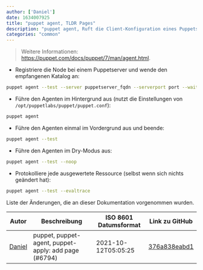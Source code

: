 ```yaml
---
author: ['Daniel']
date: 1634007925
title: "puppet agent, TLDR Pages"
description: "puppet agent, Ruft die Client-Konfiguration eines Puppetservers ab und setzt diese auf dem System um."
categories: "common"
---
```

> Weitere Informationen: <https://puppet.com/docs/puppet/7/man/agent.html>.

- Registriere die Node bei einem Puppetserver und wende den empfangenen Katalog an:

```bash
puppet agent --test --server puppetserver_fqdn --serverport port --waitforcert poll_zeit
```

- Führe den Agenten im Hintergrund aus (nutzt die Einstellungen von `/opt/puppetlabs/puppet/puppet.conf`):

```bash
puppet agent
```

- Führe den Agenten einmal im Vordergrund aus und beende:

```bash
puppet agent --test
```

- Führe den Agenten im Dry-Modus aus:

```bash
puppet agent --test --noop
```

- Protokolliere jede ausgewertete Ressource (selbst wenn sich nichts geändert hat):

```bash
puppet agent --test --evaltrace
```
Liste der Änderungen, die an dieser Dokumentation vorgenommen wurden.


Autor | Beschreibung | ISO 8601 Datumsformat | Link zu GitHub
------|-----|-----|-----
[Daniel](mailto:33197631+dadav@users.noreply.github.com) | puppet, puppet-agent, puppet-apply: add page (#6794) | 2021-10-12T05:05:25 | [376a838eabd1](https://github.com/tldr-pages/tldr/commit/376a838eabd1db7407af56860f0f9d26ef02cb9c)

